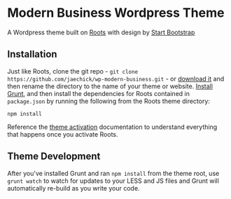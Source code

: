 # Modern Business Wordpress Theme

A Wordpress theme built on [Roots](http://roots.io) with design by [Start Bootstrap](http://startbootstrap.com/modern-business)

## Installation

Just like Roots, clone the git repo - `git clone https://github.com/jaechick/wp-modern-business.git` - or [download it](https://github.com/jaechick/wp-modern-business/archive/master.zip) and then rename the directory to the name of your theme or website. [Install Grunt](http://gruntjs.com/getting-started), and then install the dependencies for Roots contained in `package.json` by running the following from the Roots theme directory:

```
npm install
```

Reference the [theme activation](http://roots.io/roots-101/#theme-activation) documentation to understand everything that happens once you activate Roots.

## Theme Development

After you've installed Grunt and ran `npm install` from the theme root, use `grunt watch` to watch for updates to your LESS and JS files and Grunt will automatically re-build as you write your code.